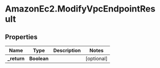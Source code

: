 # AmazonEc2.ModifyVpcEndpointResult

## Properties

Name | Type | Description | Notes
------------ | ------------- | ------------- | -------------
**_return** | **Boolean** |  | [optional] 


